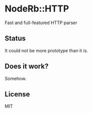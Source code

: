 # NodeRb::HTTP

Fast and full-featured HTTP parser

## Status

It could not be more prototype than it is.

## Does it work?

Somehow.

## License

MIT